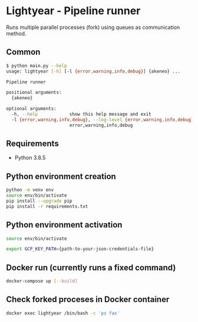 # Lightyear - Pipeline runner

Runs multiple parallel processes (fork) using queues as communication method.

## Common

```sh
$ python main.py --help
usage: lightyear [-h] [-l {error,warning,info,debug}] {akeneo} ...

Pipeline runner

positional arguments:
  {akeneo}

optional arguments:
  -h, --help            show this help message and exit
  -l {error,warning,info,debug}, --log-level {error,warning,info,debug}
                        error,warning,info,debug
```

## Requirements

- Python 3.8.5

## Python environment creation

```sh
python -m venv env
source env/bin/activate
pip install --upgrade pip
pip install -r requirements.txt
```

## Python environment activation

```sh
source env/bin/activate
```

```sh
export GCP_KEY_PATH={path-to-your-json-credentials-file}
```

## Docker run (currently runs a fixed command)

```sh
docker-compose up [--build]
```

## Check forked proceses in Docker container

```sh
docker exec lightyear /bin/bash -c 'ps fax'
```
